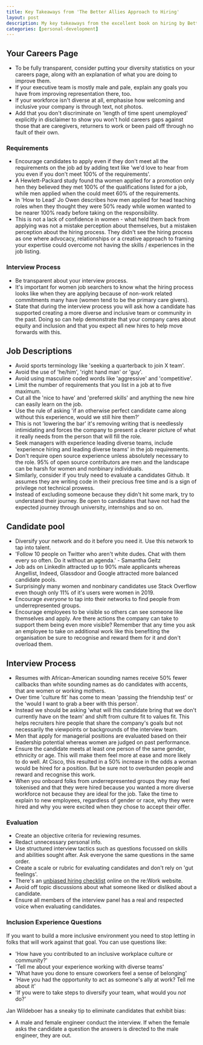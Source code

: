 ```yaml
---
title: Key Takeaways from 'The Better Allies Approach to Hiring'
layout: post
description: My key takeaways from the excellent book on hiring by Better Allies.
categories: [personal-development]
---
```

## Your Careers Page
- To be fully transparent, consider putting your diversity statistics on your careers page, along with an explanation of what you are doing to improve them.
- If your executive team is mostly male and pale, explain any goals you have from improving representation there, too.
- If your workforce isn't diverse at all, emphasise how welcoming and inclusive your company is through text, not photos.
- Add that you don't discriminate on 'length of time spent unemployed' explicitly in disclaimer to show you won't hold careers gaps against those that are caregivers, returners to work or been paid off through no fault of their own.


### Requirements
- Encourage candidates to apply even if they don't meet all the requirements on the job ad by adding text like 'we'd love to hear from you even if you don't meet 100% of the requirements'.
- A Hewlett-Packard study found tha women applied for a promotion only hen they believed they met 100% of the qualifications listed for a job, while men applied when the could meet 60% of the requirements.
- In 'How to Lead' Jo Owen describes how men applied for head teaching roles when they thought they were 50% ready while women wanted to be nearer 100% ready before taking on the responsibility.
- This is not a lack of confidence in women - what held them back from applying was not a mistake perception about themselves, but a mistaken perception about the hiring process. They didn't see the hiring process as one where advocacy, relationships or a creative approach to framing your expertise could overcome not having the skills / experiences in the job listing.

### Interview Process
- Be transparent about your interview process.
- It's important for women job searchers to know what the hiring process looks like when they are applying because of non-work related commitments many have (women tend to be the primary care givers).
- State that during the interview process you will ask how a candidate has supported creating a more diverse and inclusive team or community in the past. Doing so can help demonstrate that your company cares about equity and inclusion and that you expect all new hires to help move forwards with this.

## Job Descriptions
- Avoid sports terminology like 'seeking a quarterback to join X team'.
- Avoid the use of 'he/him', 'right hand man' or 'guy'.
- Avoid using masculine coded words like 'aggressive' and 'competitive'.
- Limit the number of requirements that you list in a job at to five maximum.
- Cut all the 'nice to have' and 'preferred skills' and anything the new hire can easily learn on the job.
- Use the rule of asking 'if an otherwise perfect candidate came along without this experience, would we still hire them?'
- This is not 'lowering the bar' it's removing writing that is needlessly intimidating and forces the company to present a clearer picture of what it really needs from the person that will fill the role.
- Seek managers with experience leading diverse teams, include 'experience hiring and leading diverse teams' in the job requirements.
- Don't require open source experience unless absolutely necessary to the role. 95% of open source contributors are men and the landscape can be harsh for women and nonbinary individuals.
- Similarly, consider if you truly need to evaluate a candidates Github. It assumes they are writing code in their precious free time and is a sign of privilege not technical prowess.
- Instead of excluding someone because they didn't hit some mark, try to understand their journey. Be open to candidates that have not had the expected journey through university, internships and so on.

## Candidate pool
- Diversify your network and do it before you need it. Use this network to tap into talent.
- 'Follow 10 people on Twitter who aren't white dudes. Chat with them every so often. Do it without an agenda.' - Samantha Geitz
- Job ads on LinkedIn attracted up to 90% male applicants whereas Angellist, Indeed, Glassdoor and Google attracted more balanced candidate pools.
- Surprisingly many women and nonbinary candidates use Stack Overflow even though only 11% of it's users were women in 2019.
- Encourage *everyone* to tap into their networks to find people from underrepresented groups.
- Encourage employees to be visible so others can see someone like themselves and apply. Are there actions the company can take to support them being even more visible? Remember that any time you ask an employee to take on additional work like this benefiting the organisation be sure to recognise and reward them for it and don't overload them.

## Interview Process
- Resumes with African-American sounding names receive 50% fewer callbacks than white sounding names as do candidates with accents, that are women or working mothers.
- Over time 'culture fit' has come to mean 'passing the friendship test' or the 'would I want to grab a beer with this person'.
- Instead we should be asking 'what will this candidate bring that we don't currently have on the team' and shift from culture fit to values fit. This helps recruiters hire people that share the company's goals but not necessarily the viewpoints or backgrounds of the interview team.
- Men that apply for managerial positions are evaluated based on their leadership potential whereas women are judged on past performance.
- Ensure the candidate meets at least one person of the same gender, ethnicity or age. This will make them feel more at ease and more likely to do well. At Cisco, this resulted in a 50% increase in the odds a woman would be hired for a position. But be sure not to overburden people and reward and recognise this work.
- When you onboard folks from underrepresented groups they may feel tokenised and that they were hired because you wanted a more diverse workforce not because they are ideal for the job. Take the time to explain to new employees, regardless of gender or race, why they were hired and why you were excited when they chose to accept their offer.

### Evaluation
- Create an objective criteria for reviewing resumes.
- Redact unnecessary personal info.
- Use structured interview tactics such as questions focussed on skills and abilities sought after. Ask everyone the same questions in the same order.
- Create a scale or rubric for evaluating candidates and don't rely on 'gut feelings'.
- There's an [unbiased hiring checklist](https://rework.withgoogle.com/guides/unbiasing-use-structure-and-criteria/steps/use-unbiasing-checklists/) online on the re:Work website.
- Avoid off topic discussions about what someone liked or disliked about a candidate.
- Ensure all members of the interview panel has a real and respected voice when evaluating candidates.

### Inclusion Experience Questions
If you want to build a more inclusive environment you need to stop letting in folks that will work against that goal. You can use questions like:
- 'How have you contributed to an inclusive workplace culture or community?'
- 'Tell me about your experience working with diverse teams'
- 'What have you done to ensure coworkers feel a sense of belonging'
- 'Have you had the opportunity to act as someone's ally at work? Tell me about it'
- 'If you were to take steps to diversify your team, what would you _not_ do?'

Jan Wildeboer has a sneaky tip to eliminate candidates that exhibit bias:
- A male and female engineer conduct the interview. If when the female asks the candidate a question the answers is directed to the male engineer, they are out.
